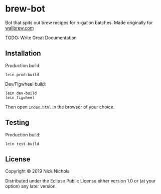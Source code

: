 # brew-bot

Bot that spits out brew recipes for n-gallon batches. Made originally for [wallbrew.com](https://wallbrew.com/)

TODO: Write Great Documentation 

## Installation

Production build:
```
lein prod-build
```

Dev/Figwheel build:
```
lein dev-build
lein figwheel
```

Then open `index.html` in the browser of your choice.

## Testing

Production build:
```
lein test-build
```

## License

Copyright © 2019 Nick Nichols

Distributed under the Eclipse Public License either version 1.0 or (at your option) any later version.
